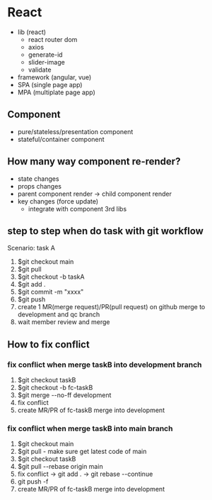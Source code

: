 # React
- lib (react)
  - react router dom
  - axios
  - generate-id
  - slider-image
  - validate
- framework (angular, vue)
- SPA (single page app)
- MPA (multiplate page app)

## Component
- pure/stateless/presentation component 
- stateful/container component

## How many way component re-render?
- state changes
- props changes
- parent component render -> child component render
- key changes (force update)
  - integrate with component 3rd libs

## step to step when do task with git workflow
Scenario: task A
1. $git checkout main
2. $git pull
3. $git checkout -b taskA
4. $git add .
5. $git commit -m "xxxx"
6. $git push
7. create 1 MR(merge request)/PR(pull request) on github merge to development and qc branch
8. wait member review and merge 

## How to fix conflict
### fix conflict when merge taskB into development branch
1. $git checkout taskB
2. $git checkout -b fc-taskB
3. $git merge --no-ff development
4. fix conflict 
5. create MR/PR of fc-taskB merge into development
### fix conflict when merge taskB into main branch
1. $git checkout main
2. $git pull - make sure get latest code of main
3. $git checkout taskB
4. $git pull --rebase origin main
5. fix conflict -> git add . -> git rebase --continue
6. git push -f
5. create MR/PR of fc-taskB merge into development

